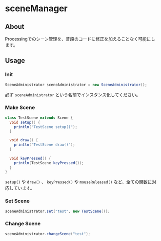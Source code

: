# sceneManager

## About

Processingでのシーン管理を、普段のコードに修正を加えることなく可能にします。

## Usage

### Init

```java
SceneAdministrator sceneAdministrator = new SceneAdministrator();
```

必ず `sceneAdministrator` という名前でインスタンス化してください。

### Make Scene

```java
class TestScene extends Scene {
  void setup() {
    println("TestScene setup()");
  }

  void draw() {
    println("TestScene draw()");
  }
  
  void keyPressed() {
    println(TestScene keyPressed());
  }
}
```

`setup()` や `draw()` 、 `keyPressed()` や `mouseReleased()` など、全ての関数に対応しています。

### Set Scene

```java
sceneAdministrator.set("test", new TestScene());
```

### Change Scene

```java
sceneAdministrator.changeScene("test");
```
